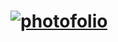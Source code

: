 # [![photofolio](https://github.com/justadirck/angular/actions/workflows/photofolio.yml/badge.svg)](https://github.com/justadirck/angular/actions/workflows/photofolio.yml)
